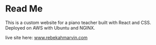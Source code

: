 # Read Me

This is a custom website for a piano teacher built with React and CSS. Deployed on AWS with Ubuntu and NGINX.

live site here: www.rebekahmarvin.com